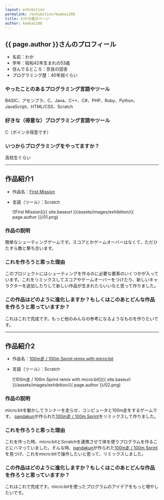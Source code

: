 ```yaml
---
layout: exhibition
permalink: /exhibition/kwaka1208
title: わかの展示ページ
author: kwaka1208
---
```

## {{ page.author }}さんのプロフィール

- 名前：わか
- 学年：昭和42年生まれの53歳
- 住んでるところ：奈良の田舎
- プログラミング歴：40年弱ぐらい

### やったことのあるプログラミング言語やツール

BASIC、アセンブラ、C、Java、C++、C#、PHP、Ruby、Python、JavaScript、HTML/CSS、Scratch

### 好きな（得意な）プログラミング言語やツール

C（ポインタ得意です）

### いつからプログラミングをやってますか？

高校生ぐらい

---

## 作品紹介1

- 作品名：[First Mission](https://scratch.mit.edu/projects/68155398/)
- 言語（ツール）：Scratch

    ![First Mission]({{ site.baseurl }}/assets/images/exhibition/{{ page.author }}/01.png)

### 作品の説明

簡単なシューティングゲームです。スコアとかゲームオーバーはなくて、ただひたすら敵と撃ち合います。

### これを作ろうと思った理由

このプロジェクトにはシューティングを作るのに必要な要素のいくつかが入っています。これをリミックスしてスコアやゲームオーバーをつけたり、新しいキャラクターを追加したりして新しい作品が生まれたらいいなと思って作りました。

### この作品はどのように進化しますか？もしくはこのあとどんな作品を作ろうと思っていますか？

これはこれで完成です。もっと他のみんなの参考になるようなものを作りたいです。

---

## 作品紹介2

- 作品名：[100m走 / 100m Sprint remix with micro:bit](https://scratch.mit.edu/projects/279168171/)
- 言語（ツール）：Scratch

    ![100m走 / 100m Sprint remix with micro:bit]({{ site.baseurl }}/assets/images/exhibition/{{ page.author }}/02.png)

### 作品の説明

micro:bitを動かしてランナーを走らせ、コンピュータと100m走をするゲームです。 [pandakun](https://scratch.mit.edu/users/pandakun/)が作られた[100m走 / 100m Sprint](https://scratch.mit.edu/projects/248761116)をリミックスして作りました。

### これを作ろうと思った理由

これを作った時、micro:bitとScratchを連携させて体を使うプログラムを作ることにハマっていました。そんな時、[pandakun](https://scratch.mit.edu/users/pandakun/)が作られた[100m走 / 100m Sprint](https://scratch.mit.edu/projects/248761116)を見つけ、これをmicro:bitで操作したいと思って、リミックスしました。

### この作品はどのように進化しますか？もしくはこのあとどんな作品を作ろうと思っていますか？

これはこれで完成です。micro:bitを使ったプログラムのアイデアをもっと増やしたいです。
